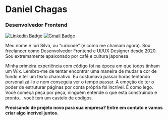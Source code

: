 # Daniel Chagas

### Desenvolvedor Frontend

[![Linkedin Badge](https://img.shields.io/badge/-LinkedIn-986DFF?style=flat-square&logo=Linkedin&logoColor=fff&link=https://www.linkedin.com/in/danichagasdev/)](https://www.linkedin.com/in/danichagasdev/) 
[![Gmail Badge](https://img.shields.io/badge/-chagasdaniel788@gmail.com-986DFF?style=flat-square&logo=Gmail&logoColor=fff&link=mailto:chagasdaniel788@gmail.com)](mailto:chagasdaniel788@gmail.com)

Meu nome é Iuri Silva, ou “iuricode” (é como me chamam agora). Sou freelancer como Desenvolvedor Frontend e UI/UX Designer desde 2020. Sou extremamente apaixonado por café e cultura japonesa.

Minha primeira experiência com código foi na época em que todos tinham um Wix. Lembro-me de tentar encontrar uma maneira de mudar a cor de fundo e ter um texto chamativo. Eu costumava passar horas tentando personalizá-lo e nem conseguia ver o tempo passar. A emoção de ter o poder de estruturar páginas por conta própria foi incrível. É como lego. Você começa peça por peça, ninguém entende o que está construindo e pronto... você tem um castelo de códigos.

**Precisando de projeto novo para sua empresa? Entre em contato e vamos criar algo incrível juntos.**
